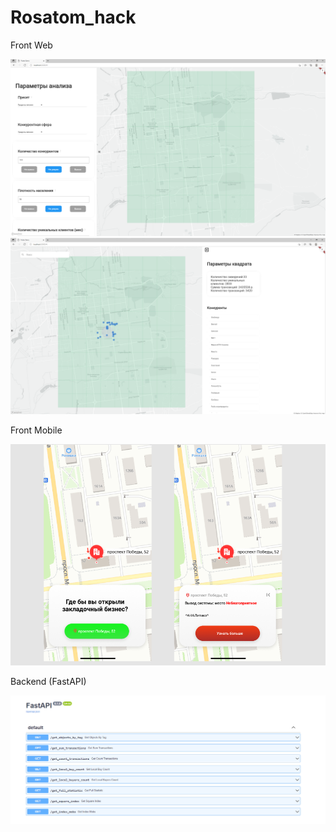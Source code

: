 # Rosatom_hack
Front Web

![Иллюстрация к проекту](https://github.com/codeGaus/Rosatom_hack/blob/master/data/2021-08-29_16-30-14.png)
![Иллюстрация к проекту](https://github.com/codeGaus/Rosatom_hack/blob/master/data/2021-08-29_16-30-37.png)




Front Mobile

![Иллюстрация к проекту](https://github.com/codeGaus/Rosatom_hack/blob/master/data/2021-08-29_16-35-33.png)




Backend (FastAPI)

![Иллюстрация к проекту](https://github.com/codeGaus/Rosatom_hack/blob/master/data/2021-08-29_16-41-52.png)


